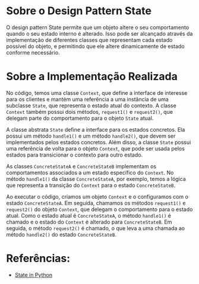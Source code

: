 # Sobre o Design Pattern State
O design pattern State permite que um objeto altere o seu comportamento
quando o seu estado interno é alterado. Isso pode ser alcançado através
da implementação de diferentes classes que representam cada estado 
possível do objeto, e permitindo que ele altere dinamicamente de estado
conforme necessário.


# Sobre a Implementação Realizada
No código, temos uma classe `Context`, que define a interface de interesse
para os clientes e mantém uma referência a uma instância de uma subclasse 
`State`, que representa o estado atual do contexto. A classe `Context`
também possui dois métodos, `request1()` e `request2()`, que delegam 
parte do comportamento para o objeto `State` atual.

A classe abstrata `State` define a interface para os estados concretos. Ela
possui um método `handle1()` e um método `handle2()`, que devem ser 
implementados pelos estados concretos. Além disso, a classe `State` 
possui uma referência de volta para o objeto `Context`, que pode ser 
usada pelos estados para transicionar o contexto para outro estado.

As classes `ConcreteStateA` e `ConcreteStateB` implementam os comportamentos 
associados a um estado específico do `Context`. No método `handle1()` da 
classe `ConcreteStateA`, por exemplo, temos a lógica que representa a 
transição do `Context` para o estado `ConcreteStateB`.

Ao executar o código, criamos um objeto `Context` e o configuramos com o
estado `ConcreteStateA`. Em seguida, chamamos os métodos `request1()` e
`request2()` do objeto `Context`, que delegam o comportamento para o
estado atual. Como o estado atual é `ConcreteStateA`, o método `handle1()`
é chamado e o estado do `Context` é alterado para `ConcreteStateB`. Em 
seguida, o método `request2()` é chamado, o que leva a uma chamada ao 
método `handle2()` do estado `ConcreteStateB`.


# Referências:
- [State in Python](https://refactoring.guru/design-patterns/state/python/example)
